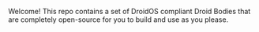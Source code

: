 Welcome! This repo contains a set of DroidOS compliant Droid Bodies that are completely open-source for you to build and use as you please. 

